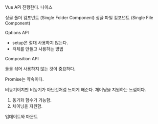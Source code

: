 Vue API 진행한다.
나이스

싱글 폴더 컴포넌트 (Single Folder Component)
싱글 파일 컴포넌트 (Single File Component)

Options API
- setup은 절대 사용하지 않는다.
- 객체를 만들고 사용하는 방법

Composition API

둘을 섞어 사용하지 않는 것이 중요하다.

Promise는 약속이다.

비동기이지만 비동기가 아닌것처럼 느끼게 해준다.
체이닝을 지원하는 느낌이다.


1. 동기화 함수가 가능함.
2. 체이닝을 지원함.

업데이트와 마운트


 
